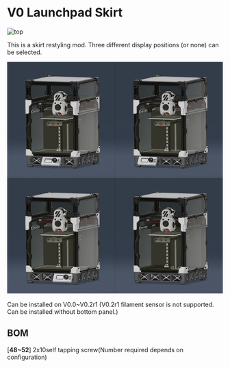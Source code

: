 # V0 Launchpad Skirt
![top](./ponkotsu1/Voron-Mods/blob/main/V0_Launchpad_Skirt/Images/top.jpg)

This is a skirt restyling mod.
Three different display positions (or none) can be selected.

![displayposition](https://github.com/ponkotsu1/Voron-Mods/blob/main/V0%20Launchpad%20Skirt/Images/D.png)

Can be installed on V0.0~V0.2r1
(V0.2r1 filament sensor is not supported. Can be installed without bottom panel.)

## BOM
[**48~52**]    2x10self tapping screw(Number required depends on configuration)
